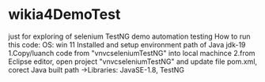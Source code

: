 # wikia4DemoTest
just for exploring of selenium TestNG demo automation testing
How to run this code:
OS: win 11
Installed and setup environment path of Java jdk-19
1.Copy/luanch code from "vnvcseleniumTestNG" into local machince
2.from Eclipse editor, open project "vnvcseleniumTestNG" and update file pom.xml, corect Java built path ->Libraries: JavaSE-1.8, TestNG
